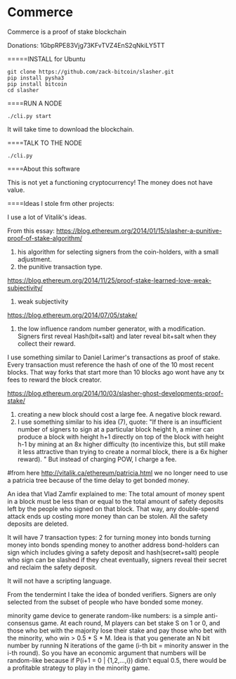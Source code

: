 Commerce
=============

Commerce is a proof of stake blockchain


Donations: 1GbpRPE83Vjg73KFvTVZ4EnS2qNkiLY5TT

=====INSTALL 
for Ubuntu

    git clone https://github.com/zack-bitcoin/slasher.git
    pip install pysha3
    pip install bitcoin
    cd slasher

====RUN A NODE

    ./cli.py start

It will take time to download the blockchain.

====TALK TO THE NODE

    ./cli.py

====About this software

This is not yet a functioning cryptocurrency! The money does not have value.

====Ideas I stole frm other projects:

I use a lot of Vitalik's ideas.

From this essay: https://blog.ethereum.org/2014/01/15/slasher-a-punitive-proof-of-stake-algorithm/
1) his algorithm for selecting signers from the coin-holders, with a small adjustment. 
2) the punitive transaction type. 

https://blog.ethereum.org/2014/11/25/proof-stake-learned-love-weak-subjectivity/
1) weak subjectivity 

https://blog.ethereum.org/2014/07/05/stake/
1) the low influence random number generator, with a modification. Signers first reveal Hash(bit+salt) and later reveal bit+salt when they collect their reward.

I use something similar to Daniel Larimer's transactions as proof of stake. Every transaction must reference the hash of one of the 10 most recent blocks. That way forks that start more than 10 blocks ago wont have any tx fees to reward the block creator.

https://blog.ethereum.org/2014/10/03/slasher-ghost-developments-proof-stake/
1) creating a new block should cost a large fee. A negative block reward. 
2) I use something similar to his idea (7), quote: "If there is an insufficient number of signers to sign at a particular block height h, a miner can produce a block with height h+1 directly on top of the block with height h-1 by mining at an 8x higher difficulty (to incentivize this, but still make it less attractive than trying to create a normal block, there is a 6x higher reward). "
But instead of charging POW, I charge a fee. 

#from here http://vitalik.ca/ethereum/patricia.html
we no longer need to use a patricia tree because of the time delay to get bonded money.

An idea that Vlad Zamfir explained to me:
The total amount of money spent in a block must be less than or equal to the total amount of safety deposits left by the people who signed on that block. That way, any double-spend attack ends up costing more money than can be stolen. All the safety deposits are deleted. 

It will have 7 transaction types:
2 for turning money into bonds
turning money into bonds
spending money to another address
bond-holders can sign which includes giving a safety deposit and hash(secret+salt)
people who sign can be slashed if they cheat
eventually, signers reveal their secret and reclaim the safety deposit.

It will not have a scripting language.

From the tendermint I take the idea of bonded verifiers. Signers are only selected from the subset of people who have bonded some money.


minority game device to generate random-like numbers:
is a simple anti-consensus game. At each round, M players can bet stake S on 1 or 0, and those who bet with the majority lose their stake and pay those who bet with the minority, who win > 0.5 * S * M. Idea is that you generate an N bit number by running N iterations of the game (i-th bit = minority answer in the i-th round). So you have an economic argument that numbers will be random-like because if P(i+1 = 0 | {1,2,...,i}) didn't equal 0.5, there would be a profitable strategy to play in the minority game. 